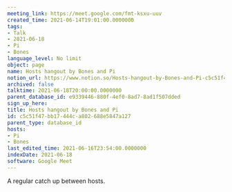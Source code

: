 ```yaml
---
meeting_link: https://meet.google.com/fmt-ksxu-uuv
created_time: 2021-06-14T19:01:00.0000000
tags:
- Talk
- 2021-06-18
- Pi
- Bones
language_level: No limit
object: page
name: Hosts hangout by Bones and Pi
notion_url: https://www.notion.so/Hosts-hangout-by-Bones-and-Pi-c5c51f47bb17444ca802688e5847a127
archived: false
talktime: 2021-06-18T20:00:00.0000000
parent_database_id: e9339446-880f-4ef0-8ad7-8ad1f507dded
sign_up_here: 
title: Hosts hangout by Bones and Pi
id: c5c51f47-bb17-444c-a802-688e5847a127
parent_type: database_id
hosts:
- Pi
- Bones
last_edited_time: 2021-06-16T23:54:00.0000000
indexDate: 2021-06-18
software: Google Meet
---
```


A regular catch up between hosts.


